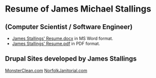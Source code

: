 # Resume of James Michael Stallings 
## (Computer Scientist / Software Engineer)
  * [James Stallings' Resume.docx](https://github.com/coffee247/Resume/raw/master/Stallings%2C%20James%20M._Resume_Oct-2019_Final_.docx) in MS Word format.
  * [James Stallings' Resume.pdf](https://github.com/coffee247/Resume/blob/master/Stallings%2C%20James%20M._Resume_Oct-2019_Final_.pdf) in PDF format.

## Drupal Sites developed by James Stallings
  [MonsterClean.com](http://bit.ly/2pP4MqE)
  [NorfolkJanitorial.com](http://www.norfolkjanitorial.com)
